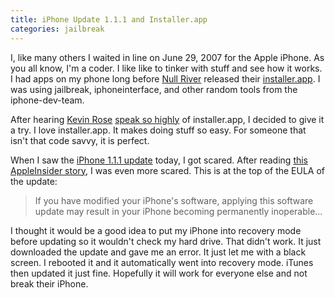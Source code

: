 ```yaml
---
title: iPhone Update 1.1.1 and Installer.app
categories: jailbreak
---
```


I, like many others I waited in line on June 29, 2007 for the Apple iPhone. As you all know, I'm a coder. I like like to tinker with stuff and see how it works. I had apps on my phone long before [Null River](http://web.archive.org/web/20071014203346/http://nullriver.com/) released their [installer.app](http://web.archive.org/web/20071014203346/http://iphone.nullriver.com/). I was using jailbreak, iphoneinterface, and other random tools from the iphone-dev-team.

After hearing [Kevin Rose](http://kevinrose.com/) [speak so highly](http://web.archive.org/web/20071014203346/http://revision3.com/diggnation/2007-09-06extra8) of installer.app, I decided to give it a try. I love installer.app. It makes doing stuff so easy. For someone that isn't that code savvy, it is perfect.

When I saw the [iPhone 1.1.1 update](http://www.appleinsider.com/articles/07/09/27/apple_iphone_update_1_1_1_offers_louder_volume_adds_itunes.html) today, I got scared. After reading [this AppleInsider story](http://www.appleinsider.com/articles/07/09/27/apple_iphone_update_1_1_1_offers_louder_volume_adds_itunes.html), I was even more scared. This is at the top of the EULA of the update:

> If you have modified your iPhone's software, applying this software update may result in your iPhone becoming permanently inoperable…

I thought it would be a good idea to put my iPhone into recovery mode before updating so it wouldn't check my hard drive. That didn't work. It just downloaded the update and gave me an error. It just let me with a black screen. I rebooted it and it automatically went into recovery mode. iTunes then updated it just fine. Hopefully it will work for everyone else and not break their iPhone.
